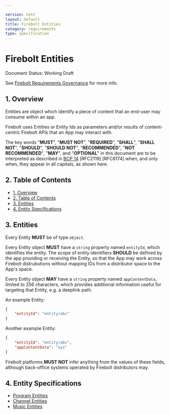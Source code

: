 ```yaml
---

version: test
layout: default
title: Firebolt Entities
category: requirements
type: specification
---
```

# Firebolt Entities

Document Status: Working Draft

See [Firebolt Requirements Governance](../../governance.md) for more info.

## 1. Overview
Entities are object which identify a piece of content that an end-user may consume within an app.

Firebolt uses Entities or Entity Ids as parameters and/or results of content-centric Firebolt APIs that an App may interact with.

The key words "**MUST**", "**MUST NOT**", "**REQUIRED**", "**SHALL**", "**SHALL NOT**", "**SHOULD**", "**SHOULD NOT**", "**RECOMMENDED**", "**NOT RECOMMENDED**", "**MAY**", and "**OPTIONAL**" in this document are to be interpreted as described in [BCP 14](https://www.rfc-editor.org/rfc/rfc2119.txt) [RFC2119] [RFC8174] when, and only when, they appear in all capitals, as shown here.

## 2. Table of Contents
- [1. Overview](#1-overview)
- [2. Table of Contents](#2-table-of-contents)
- [3. Entities](#3-entities)
- [4. Entity Specifications](#4-entity-specifications)

## 3. Entities
Every Entity **MUST** be of type `object`.

Every Entity object **MUST** have a `string` property named `entityId`, which identifies the entity. The scope of entity identifiers **SHOULD** be defined by the app providing or receiving the Entity, so that the App may work across Firebolt distrubutions without mapping IDs from a distributor space to the App's space.

Every Entity object **MAY** have a `string` property named `appContentData`, limited to 256 characters, which provides additional information useful for targeting that Entity, e.g. a deeplink path.

An example Entity:

```json
{
    "entityId": "entity/abc"
}
```

Another example Entity:

```json
{
    "entityId": "entity/abc",
    "appContentData": "xyz"
}
```

Firebolt platforms **MUST NOT** infer anything from the values of these fields, although back-office systems operated by Firebolt distributors may.

## 4. Entity Specifications

- [Program Entities](./programs.md)
- [Channel Entities](./channels.md)
- [Music Entities](./music.md)